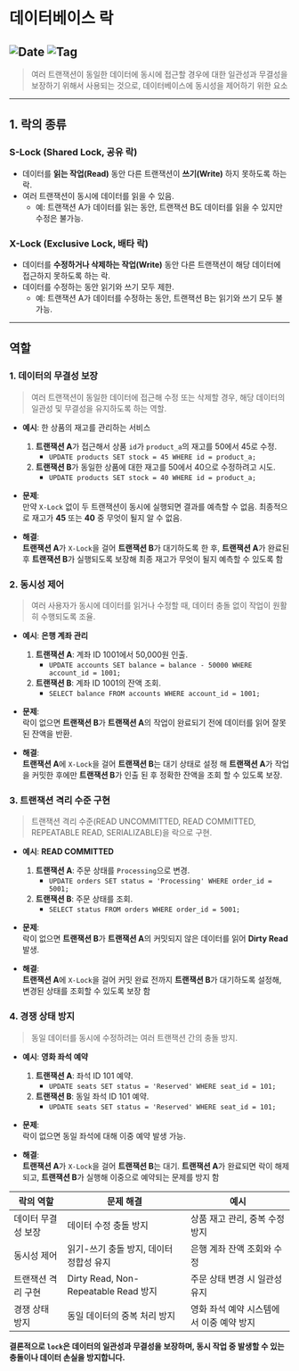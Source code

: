 # 데이터베이스 락

![Date](https://img.shields.io/badge/Date-2024--12--24-blue)
![Tag](https://img.shields.io/badge/Tag-Database-white)
---

> 여러 트랜잭션이 동일한 데이터에 동시에 접근할 경우에 대한 일관성과 무결성을 보장하기 위해서 사용되는 것으로, 데이터베이스에 동시성을 제어하기 위한 요소
---

## 1. 락의 종류

### S-Lock (Shared Lock, 공유 락)
- 데이터를 **읽는 작업(Read)** 동안 다른 트랜잭션이 **쓰기(Write)** 하지 못하도록 하는 락.
- 여러 트랜잭션이 동시에 데이터를 읽을 수 있음.
  - 예: 트랜잭션 A가 데이터를 읽는 동안, 트랜잭션 B도 데이터를 읽을 수 있지만 수정은 불가능.

### X-Lock (Exclusive Lock, 배타 락)
- 데이터를 **수정하거나 삭제하는 작업(Write)** 동안 다른 트랜잭션이 해당 데이터에 접근하지 못하도록 하는 락.
- 데이터를 수정하는 동안 읽기와 쓰기 모두 제한.
  - 예: 트랜잭션 A가 데이터를 수정하는 동안, 트랜잭션 B는 읽기와 쓰기 모두 불가능.

---
## 역할
### 1. 데이터의 무결성 보장
> 여러 트랜잭션이 동일한 데이터에 접근해 수정 또는 삭제할 경우, 해당 데이터의 일관성 및 무결성을 유지하도록 하는 역할.

- **예시**: 한 상품의 재고를 관리하는 서비스
    1. **트랜잭션 A**가 접근해서 상품 `id`가 `product_a`의 재고를 50에서 45로 수정.
        - `UPDATE products SET stock = 45 WHERE id = product_a;`
    2. **트랜잭션 B**가 동일한 상품에 대한 재고를 50에서 40으로 수정하려고 시도.
        - `UPDATE products SET stock = 40 WHERE id = product_a;`

- **문제**:  
  만약 `X-Lock` 없이 두 트랜잭션이 동시에 실행되면 결과를 예측할 수 없음. 최종적으로 재고가 **45** 또는 **40** 중 무엇이 될지 알 수 없음.

- **해결**:  
  **트랜잭션 A**가 `X-Lock`을 걸어 **트랜잭션 B**가 대기하도록 한 후, **트랜잭션 A**가 완료된 후 **트랜잭션 B**가 실행되도록 보장해 최종 재고가 무엇이 될지 예측할 수 있도록 함

### 2. 동시성 제어
> 여러 사용자가 동시에 데이터를 읽거나 수정할 때, 데이터 충돌 없이 작업이 원활히 수행되도록 조율.

- **예시**: **은행 계좌 관리**
    1. **트랜잭션 A**: 계좌 ID 1001에서 50,000원 인출.
        - `UPDATE accounts SET balance = balance - 50000 WHERE account_id = 1001;`
    2. **트랜잭션 B**: 계좌 ID 1001의 잔액 조회.
        - `SELECT balance FROM accounts WHERE account_id = 1001;`

- **문제**:  
  락이 없으면 **트랜잭션 B**가 **트랜잭션 A**의 작업이 완료되기 전에 데이터를 읽어 잘못된 잔액을 반환.

- **해결**:  
  **트랜잭션 A**에 `X-Lock`을 걸어 **트랜잭션 B**는 대기 상태로 설정 해 **트랜잭션 A**가 작업을 커밋한 후에만 **트랜잭션 B**가 인출 된 후 정확한 잔액을 조회 할 수 있도록 보장.

### 3. 트랜잭션 격리 수준 구현
> 트랜잭션 격리 수준(READ UNCOMMITTED, READ COMMITTED, REPEATABLE READ, SERIALIZABLE)을 락으로 구현.

- **예시**: **READ COMMITTED**
    1. **트랜잭션 A**: 주문 상태를 `Processing`으로 변경.
        - `UPDATE orders SET status = 'Processing' WHERE order_id = 5001;`
    2. **트랜잭션 B**: 주문 상태를 조회.
        - `SELECT status FROM orders WHERE order_id = 5001;`

- **문제**:  
  락이 없으면 **트랜잭션 B**가 **트랜잭션 A**의 커밋되지 않은 데이터를 읽어 **Dirty Read** 발생.

- **해결**:  
  **트랜잭션 A**에 `X-Lock`을 걸어 커밋 완료 전까지 **트랜잭션 B**가 대기하도록 설정해, 변경된 상태를 조회할 수 있도록 보장 함

### 4. 경쟁 상태 방지
> 동일 데이터를 동시에 수정하려는 여러 트랜잭션 간의 충돌 방지.

- **예시**: **영화 좌석 예약**
    1. **트랜잭션 A**: 좌석 ID 101 예약.
        - `UPDATE seats SET status = 'Reserved' WHERE seat_id = 101;`
    2. **트랜잭션 B**: 동일 좌석 ID 101 예약.
        - `UPDATE seats SET status = 'Reserved' WHERE seat_id = 101;`

- **문제**:  
  락이 없으면 동일 좌석에 대해 이중 예약 발생 가능.

- **해결**:  
  **트랜잭션 A**가 `X-Lock`을 걸어 **트랜잭션 B**는 대기. **트랜잭션 A**가 완료되면 락이 해제되고, **트랜잭션 B**가 실행해 이중으로 예약되는 문제를 방지 함

| **락의 역할**       | **문제 해결**                                         | **예시**                                         |
|------------------|---------------------------------------------------|---------------------------------------------|
| 데이터 무결성 보장   | 데이터 수정 충돌 방지                                   | 상품 재고 관리, 중복 수정 방지                     |
| 동시성 제어       | 읽기-쓰기 충돌 방지, 데이터 정합성 유지                       | 은행 계좌 잔액 조회와 수정                        |
| 트랜잭션 격리 구현   | Dirty Read, Non-Repeatable Read 방지                | 주문 상태 변경 시 일관성 유지                      |
| 경쟁 상태 방지      | 동일 데이터의 중복 처리 방지                              | 영화 좌석 예약 시스템에서 이중 예약 방지              |
**결론적으로 `lock`은 데이터의 일관성과 무결성을 보장하며, 동시 작업 중 발생할 수 있는 충돌이나 데이터 손실을 방지합니다.**